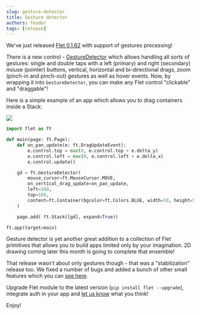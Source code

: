 ```yaml
---
slug: gesture-detector
title: Gesture detector
authors: feodor
tags: [release]
---
```


We've just released [Flet 0.1.62](https://pypi.org/project/flet/0.1.62/) with support of gestures processing!

There is a new control - [GestureDetector](/docs/controls/gesturedetector) which allows handling all sorts of gestures: single and double taps with a left (primary) and right (secondary) mouse (pointer) buttons, vertical, horizontal and bi-directional drags, zoom (pinch-in and pinch-out) gestures as well as hover events. Now, by wrapping it into `GestureDetector`, you can make any Flet control "clickable" and "draggable"!

Here is a simple example of an app which allows you to drag containers inside a Stack:

<img src="/img/blog/gesture-detector/gesture-detector-demo.gif" className="screenshot-50" />

<!-- truncate -->

```python
import flet as ft

def main(page: ft.Page):
    def on_pan_update(e: ft.DragUpdateEvent):
        e.control.top = max(0, e.control.top + e.delta_y)
        e.control.left = max(0, e.control.left + e.delta_x)
        e.control.update()

    gd = ft.GestureDetector(
        mouse_cursor=ft.MouseCursor.MOVE,
        on_vertical_drag_update=on_pan_update,
        left=100,
        top=100,
        content=ft.Container(bgcolor=ft.Colors.BLUE, width=50, height=50, border_radius=5),
    )

    page.add( ft.Stack([gd], expand=True))

ft.app(target=main)
```

Gesture detector is yet another great addition to a collection of Flet primitives that allows you to build apps limited only by your imagination. 2D drawing coming later this month is going to complete that ensemble!

That release wasn't about only gestures though - that was a "stabilization" release too. We fixed a number of bugs and added a bunch of other small features which you can [see here](https://github.com/flet-dev/flet/issues?q=is%3Aissue+milestone%3AControls-S2+is%3Aclosed).

Upgrade Flet module to the latest version (`pip install flet --upgrade`), integrate auth in your app and [let us know](https://discord.gg/dzWXP8SHG8) what you think!

Enjoy!